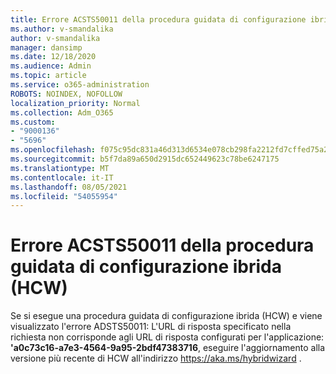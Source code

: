 ```yaml
---
title: Errore ACSTS50011 della procedura guidata di configurazione ibrida (HCW)
ms.author: v-smandalika
author: v-smandalika
manager: dansimp
ms.date: 12/18/2020
ms.audience: Admin
ms.topic: article
ms.service: o365-administration
ROBOTS: NOINDEX, NOFOLLOW
localization_priority: Normal
ms.collection: Adm_O365
ms.custom:
- "9000136"
- "5696"
ms.openlocfilehash: f075c95dc831a46d313d6534e078cb298fa2212fd7cffed75a2953e7e80603a9
ms.sourcegitcommit: b5f7da89a650d2915dc652449623c78be6247175
ms.translationtype: MT
ms.contentlocale: it-IT
ms.lasthandoff: 08/05/2021
ms.locfileid: "54055954"
---
```

# <a name="hybrid-configuration-wizard-hcw-error-acsts50011"></a>Errore ACSTS50011 della procedura guidata di configurazione ibrida (HCW)

Se si esegue una procedura guidata di configurazione ibrida (HCW) e viene visualizzato l'errore ADSTS50011: L'URL di risposta specificato nella richiesta non corrisponde agli URL di risposta configurati per l'applicazione: **'a0c73c16-a7e3-4564-9a95-2bdf47383716**, eseguire l'aggiornamento alla versione più recente di HCW all'indirizzo https://aka.ms/hybridwizard .




